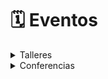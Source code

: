 # 🗓 Eventos

<details>

<summary>Talleres</summary>

El apartado de talleres permite principalmente observar todos los talleres disponibles dentro del congreso y desplegar información relevante a ellos.

#### Asistencia a talleres

Una vez dentro del apartado de talleres, nos permitirá elegir si queremos asistir a uno de los talleres que se ofertarán dentro de esta sección.

#### Capacidad en tiempo real

Muestra la capacidad del taller en cuestión en tiempo real, así es más fácil saber cuando hay cupo disponible y no se ofertan espacios que no existen.

<img src="../../.gitbook/assets/iPhone_14_-_Talleres.png" alt="" data-size="original">

</details>

<details>

<summary>Conferencias</summary>

El apartado de conferencias permite principalmente observar todos las conferencias disponibles dentro del congreso y desplegar información relevante a ellas.

#### Asistencia a conferencias

Una vez dentro del apartado de conferencias, nos permitirá elegir si queremos asistir a uno o más de uno de las conferencias que se ofertarán dentro de esta sección.

#### Capacidad en tiempo real

Muestra la capacidad de la conferencia en cuestión en tiempo real, así es más fácil saber cuando hay cupo disponible y no se ofertan lugares de más.

<img src="../../.gitbook/assets/iPhone_14_-_Conferencias.png" alt="" data-size="original">

</details>
